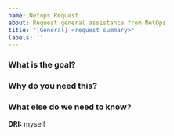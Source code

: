 ```yaml
---
name: Netops Request
about: Request general assistance from NetOps
title: "[General] <request summary>"
labels: ''
---
```


### What is the goal?
<!-- detail (but briefly) the expectations you have once this request is complete -->

  
### Why do you need this?
<!-- include information here which is helpful toward engineers making independent decisions without stakeholders. simple requests may ignore this section, but more complex request should consider what might need to be known in advance and add it -->

  
### What else do we need to know?
<!-- any details required to complete the request? are there any special concerns to consider? priority, confidentiality, deadlines, etc -->


**DRI:** myself
<!-- we would like someone to contact in the event we don't know what to do next. if this is not you, please update this -->

